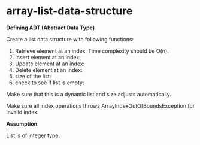 # array-list-data-structure

**Defining ADT (Abstract Data Type)**

Create a list data structure with following functions:

1. Retrieve element at an index: Time complexity should be O(n).
2. Insert element at an index: 
3. Update element at an index: 
4. Delete element at an index: 
5. size of the list: 
6. check to see if list is empty: 

Make sure that this is a dynamic list and size adjusts automatically.

Make sure all index operations throws ArrayIndexOutOfBoundsException for invalid index.

**Assumption**:

List is of integer type.



